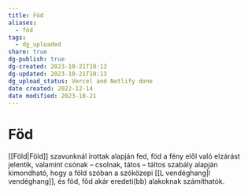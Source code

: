 ```yaml
---
title: Föd
aliases:
  - föd
tags:
  - dg_uploaded
share: true
dg-publish: true
dg-created: 2023-10-21T10:13
dg-updated: 2023-10-21T10:13
dg_upload_status: Vercel and Netlify done
date created: 2022-12-14
date modified: 2023-10-21
---
```


# Föd

[[Föld\|Föld]] szavunknál írottak alapján fed, föd a fény elől való elzárást jelentik, valamint csónak – csolnak, tátos – táltos szabály alapján kimondható, hogy a föld szóban a szóközepi [[L vendéghang\|l vendéghang]], és föd, főd akár eredeti(bb) alakoknak számíthatók.  